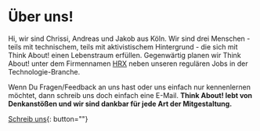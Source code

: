 # Über uns!

Hi, wir sind Chrissi, Andreas und Jakob aus Köln. Wir sind drei Menschen - teils mit technischem, teils mit aktivistischem Hintergrund - die sich mit Think About! einen Lebenstraum erfüllen. Gegenwärtig planen wir Think About! unter dem Firmennamen [HRX](https://hrx.events/) neben unseren regulären Jobs in der Technologie-Branche.

Wenn Du Fragen/Feedback an uns hast oder uns einfach nur kennenlernen möchtet, dann schreib uns doch einfach eine E-Mail. **Think About! lebt von Denkanstößen und wir sind dankbar für jede Art der Mitgestaltung.**

[Schreib uns](mailto:kontakt@think-about.io?subject=Hallo!){: button=""}